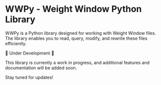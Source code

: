 # WWPy - Weight Window Python Library

WWPy is a Python library designed for working with Weight Window files. The library enables you to read, query, modify, and rewrite these files efficiently.

🚧 Under Development 🚧

This library is currently a work in progress, and additional features and documentation will be added soon.

Stay tuned for updates!
